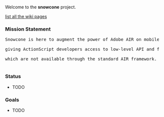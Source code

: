 Welcome to the **snowcone** project.

[list all the wiki pages](http://code.google.com/p/snowcone/w/list)

### Mission Statement ###

<pre>
Snowcone is here to augment the power of Adobe AIR on mobile devices and desktops,<br>
giving ActionScript developers access to low-level API and features<br>
which are not available through the standard AIR framework.<br>
</pre>

### Status ###

  * TODO

### Goals ###

  * TODO